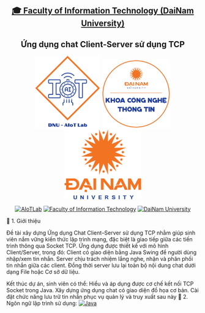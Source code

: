 <h2 align="center">
    <a href="https://dainam.edu.vn/vi/khoa-cong-nghe-thong-tin">
    🎓 Faculty of Information Technology (DaiNam University)
    </a>
</h2>
<h2 align="center">
   Ứng dụng chat Client-Server sử dụng TCP
</h2>
<div align="center">
    <p align="center">
        <img src="docs/aiotlab_logo.png" alt="AIoTLab Logo" width="170"/>
        <img src="docs/fitdnu_logo.png" alt="AIoTLab Logo" width="180"/>
        <img src="docs/dnu_logo.png" alt="DaiNam University Logo" width="200"/>
    </p>

[![AIoTLab](https://img.shields.io/badge/AIoTLab-green?style=for-the-badge)](https://www.facebook.com/DNUAIoTLab)
[![Faculty of Information Technology](https://img.shields.io/badge/Faculty%20of%20Information%20Technology-blue?style=for-the-badge)](https://dainam.edu.vn/vi/khoa-cong-nghe-thong-tin)
[![DaiNam University](https://img.shields.io/badge/DaiNam%20University-orange?style=for-the-badge)](https://dainam.edu.vn)

</div>
📖 1. Giới thiệu

Đề tài xây dựng Ứng dụng Chat Client–Server sử dụng TCP nhằm giúp sinh viên nắm vững kiến thức lập trình mạng, đặc biệt là giao tiếp giữa các tiến trình thông qua Socket TCP. Ứng dụng được thiết kế với mô hình Client/Server, trong đó:
Client có giao diện bằng Java Swing để người dùng nhập/xem tin nhắn.
Server chịu trách nhiệm lắng nghe, nhận và phân phối tin nhắn giữa các client. Đồng thời server lưu lại toàn bộ nội dung chat dưới dạng File hoặc Cơ sở dữ liệu.

Kết thúc dự án, sinh viên có thể:
Hiểu và áp dụng được cơ chế kết nối TCP Socket trong Java.
Xây dựng ứng dụng chat có giao diện đồ họa cơ bản.
Cài đặt chức năng lưu trữ tin nhắn phục vụ quản lý và truy xuất sau này
🔧 2. Ngôn ngữ lập trình sử dụng: [![Java](https://img.shields.io/badge/Java-007396?style=for-the-badge&logo=java&logoColor=white)](https://www.java.com/)
